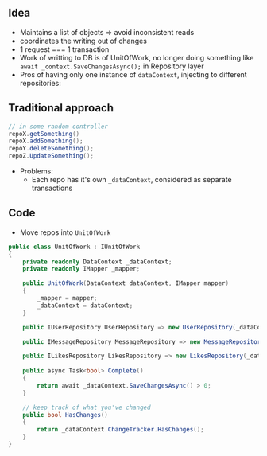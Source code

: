 ## Idea
- Maintains a list of objects => avoid inconsistent reads
- coordinates the writing out of changes
- 1 request === 1 transaction
- Work of writting to DB is of UnitOfWork, no longer doing something like `await _context.SaveChangesAsync();` in Repository layer
- Pros of having only one instance of `dataContext`, injecting to different repositories:

## Traditional approach
```csharp
// in some random controller
repoX.getSomething()
repoX.addSomething();
repoY.deleteSomething();
repoZ.UpdateSomething();
```
- Problems: 
    - Each repo has it's own `_dataContext`, considered as separate transactions

## Code
* Move repos into `UnitOfWork`
```csharp
public class UnitOfWork : IUnitOfWork
{
    private readonly DataContext _dataContext;
    private readonly IMapper _mapper;

    public UnitOfWork(DataContext dataContext, IMapper mapper)
    {
        _mapper = mapper;
        _dataContext = dataContext;
    }

    public IUserRepository UserRepository => new UserRepository(_dataContext, _mapper);

    public IMessageRepository MessageRepository => new MessageRepository(_dataContext, _mapper);

    public ILikesRepository LikesRepository => new LikesRepository(_dataContext);
    
    public async Task<bool> Complete()
    {
        return await _dataContext.SaveChangesAsync() > 0;
    }

    // keep track of what you've changed
    public bool HasChanges()
    {
        return _dataContext.ChangeTracker.HasChanges();
    }
}  
```


